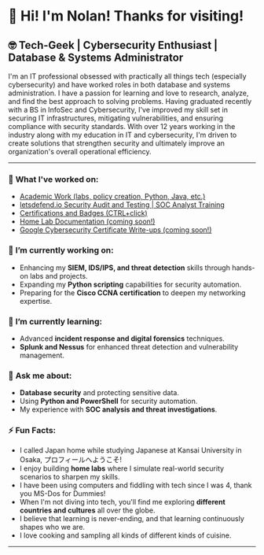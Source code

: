 <h1>👋 Hi! I'm Nolan! Thanks for visiting! </h1>

<h2>🤓 Tech-Geek | Cybersecurity Enthusiast | Database & Systems Administrator </h2>

<p>I'm an IT professional obsessed with practically all things tech (especially cybersecurity) and have worked roles in both database and systems administration. I have a passion for learning and love to research, analyze, and find the best approach to solving problems. Having graduated recently with a BS in InfoSec and Cybersecurity, I've improved my skill set in securing IT infrastructures, mitigating vulnerabilities, and ensuring compliance with security standards. With over 12 years working in the industry along with my education in IT and cybersecurity, I'm driven to create solutions that strengthen security and ultimately improve an organization's overall operational efficiency.</p>

<hr>
<h3>📝 <strong>What I've worked on:</strong></h3>
<ul>
<li><a href="https://github.com/nt671/academic-work">Academic Work (labs, policy creation, Python, Java, etc.)</a>
<li><a href="https://github.com/nt671/letsdefend">letsdefend.io Security Audit and Testing | SOC Analyst Training </a></li>
<li><a href="https://www.credly.com/users/nt671" target="_blank">Certifications and Badges (CTRL+click)</a></li>
<li><a href="">Home Lab Documentation (coming soon!)</a></li>
<li><a href="">Google Cybersecurity Certificate Write-ups (coming soon!)</a></li>

</ul>  

<h3>🔭 <strong>I’m currently working on:</strong></h3>
<ul>
  <li>Enhancing my <strong>SIEM, IDS/IPS, and threat detection</strong> skills through hands-on labs and projects.</li>
  <li>Expanding my <strong>Python scripting</strong> capabilities for security automation.</li>
  <li>Preparing for the <strong>Cisco CCNA certification</strong> to deepen my networking expertise.</li>
</ul>

  


<h3>🌱 <strong>I’m currently learning:</strong></h3>
<ul>
  <li>Advanced <strong>incident response and digital forensics</strong> techniques.</li>
  <li><strong>Splunk and Nessus</strong> for enhanced threat detection and vulnerability management.</li>
</ul>

<h3>💬 <strong>Ask me about:</strong></h3>
<ul>
  <li><strong>Database security</strong> and protecting sensitive data.</li>
  <li>Using <strong>Python and PowerShell</strong> for security automation.</li>
  <li>My experience with <strong>SOC analysis and threat investigations</strong>.</li>
</ul>

<h3>⚡ <strong>Fun Facts:</strong></h3>
<ul>
  <li>I called Japan home while studying Japanese at Kansai University in Osaka, プロフィールへようこそ!</li>
  <li>I enjoy building <strong>home labs</strong> where I simulate real-world security scenarios to sharpen my skills.</li>
  <li>I have been using computers and fiddling with tech since I was 4, thank you MS-Dos for Dummies!</li>
  <li>When I'm not diving into tech, you'll find me exploring <strong>different countries and cultures</strong> all over the globe.</li>
  <li>I believe that learning is never-ending, and that learning continuously shapes who we are. </li>
  <li>I love cooking and sampling all kinds of different kinds of cuisine. </li>
</ul>

<hr>

</ul>
